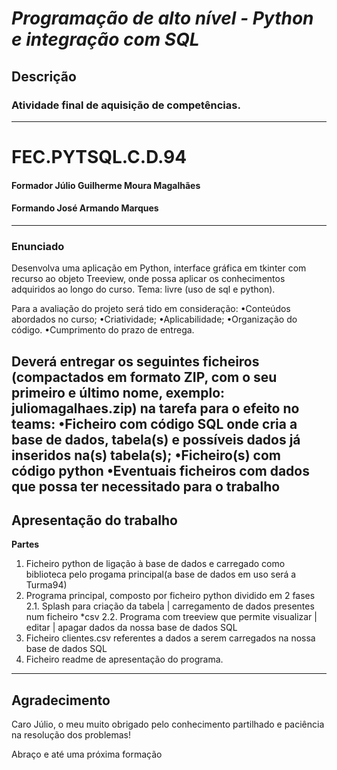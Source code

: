 # *Programação de alto nível - Python e integração com SQL*


## Descrição

### Atividade final de aquisição de competências.
---
# **FEC.PYTSQL.C.D.94** 

#### Formador **Júlio Guilherme Moura Magalhães**
#### Formando **José Armando Marques**
---
### Enunciado

Desenvolva uma aplicação em Python, interface gráfica em tkinter com recurso ao objeto Treeview, onde possa aplicar os conhecimentos adquiridos ao longo do curso.
Tema: livre (uso de sql e python).

Para a avaliação do projeto será tido em consideração:
•Conteúdos abordados no curso;
•Criatividade;
•Aplicabilidade;
•Organização do código.
•Cumprimento do prazo de entrega.

Deverá entregar os seguintes ficheiros (compactados em formato ZIP, com o seu primeiro e último nome, exemplo: juliomagalhaes.zip) na tarefa para o efeito no teams:
•Ficheiro com código SQL onde cria a base de dados, tabela(s) e possíveis dados já inseridos na(s) tabela(s);
•Ficheiro(s) com código python
•Eventuais ficheiros com dados que possa ter necessitado para o trabalho
---

## Apresentação do trabalho

   **Partes** 

1. Ficheiro python de ligação à base de dados e carregado como biblioteca pelo progama principal(a base de dados em uso será a Turma94)
2. Programa principal, composto por ficheiro python dividido em 2 fases
   2.1. Splash para criação da tabela | carregamento de dados presentes num ficheiro *csv 
   2.2. Programa com treeview que permite visualizar | editar | apagar dados da nossa base de dados SQL
3. Ficheiro clientes.csv referentes a dados a serem carregados na nossa base de dados SQL
4. Ficheiro readme de apresentação do programa. 
---
## Agradecimento
Caro Júlio, o meu muito obrigado pelo  conhecimento partilhado e paciência na resolução dos problemas!

Abraço e até uma próxima formação




